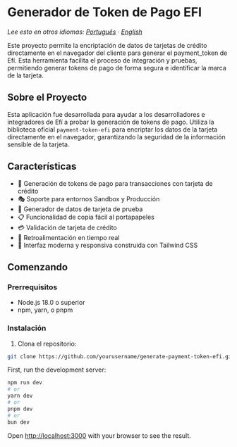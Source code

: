 # Generador de Token de Pago EFI

*Lee esto en otros idiomas: [Português](README.md) · [English](README.en.md)*

Este proyecto permite la encriptación de datos de tarjetas de crédito directamente en el navegador del cliente para generar el payment_token de Efí. Esta herramienta facilita el proceso de integración y pruebas, permitiendo generar tokens de pago de forma segura e identificar la marca de la tarjeta.

## Sobre el Proyecto

Esta aplicación fue desarrollada para ayudar a los desarrolladores e integradores de Efí a probar la generación de tokens de pago. Utiliza la biblioteca oficial `payment-token-efi` para encriptar los datos de la tarjeta directamente en el navegador, garantizando la seguridad de la información sensible de la tarjeta.

## Características

- 🔐 Generación de tokens de pago para transacciones con tarjeta de crédito
- 🎭 Soporte para entornos Sandbox y Producción
- 🎲 Generador de datos de tarjeta de prueba
- 📋 Funcionalidad de copia fácil al portapapeles
- 💳 Validación de tarjeta de crédito
- 🔄 Retroalimentación en tiempo real
- 🎨 Interfaz moderna y responsiva construida con Tailwind CSS

## Comenzando

### Prerrequisitos

- Node.js 18.0 o superior
- npm, yarn, o pnpm

### Instalación

1. Clona el repositorio:
```bash
git clone https://github.com/yourusername/generate-payment-token-efi.git
```

First, run the development server:

```bash
npm run dev
# or
yarn dev
# or
pnpm dev
# or
bun dev
```

Open [http://localhost:3000](http://localhost:3000) with your browser to see the result.